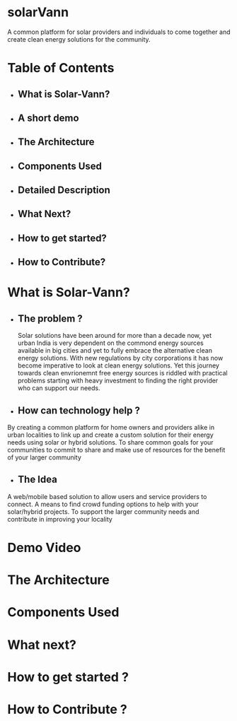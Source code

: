 # solarVann
A common platform for solar providers and individuals to come together and create clean energy solutions for the community.

# Table of Contents
 - ## What is Solar-Vann?
 - ## A short demo
 - ## The Architecture
 - ## Components Used
 - ## Detailed Description
 - ## What Next?
 - ## How to get started?
 - ## How to Contribute?

# What is Solar-Vann?
   - ## The problem ?
     Solar solutions have been around for more than a decade now, yet urban India is very dependent on the commond energy sources available in big cities and yet to fully     embrace the alternative clean energy solutions. With new regulations by city corporations it has now become imperative to look at clean energy solutions. Yet this journey towards clean envrionemnt free energy sources is riddled with practical problems starting with heavy investment to finding the right provider who can support our needs.
   
   - ## How can technology help ?
   By creating a common platform for home owners and providers alike in urban localities to link up and create a custom solution for their energy needs using solar or hybrid solutions. To share common goals for your communities to commit to share and make use of resources for the benefit of your larger community
   
   - ## The Idea
   A web/mobile based solution to allow users and service providers to connect. A means to find crowd funding options to help with your solar/hybrid projects. To support the larger community needs and contribute in improving your locality
   
# Demo Video

# The Architecture

# Components Used

# What next?

# How to get started ?

# How to Contribute ? 

